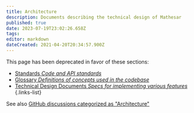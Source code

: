```yaml
---
title: Architecture
description: Documents describing the technical design of Mathesar
published: true
date: 2023-07-19T23:02:26.658Z
tags: 
editor: markdown
dateCreated: 2021-04-20T20:34:57.900Z
---
```


This page has been deprecated in favor of these sections:

- [Standards *Code and API standards*](/en/engineering/standards)
- [Glossary *Definitions of concepts used in the codebase*](/en/engineering/glossary)
- [Technical Design Documents *Specs for implementing various features*](/en/engineering/specs)
{.links-list}


See also  [GitHub discussions categorized as "Architecture"](https://github.com/centerofci/mathesar/discussions/categories/architecture)
